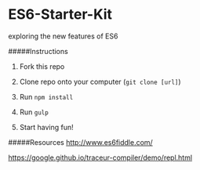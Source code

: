 # ES6-Starter-Kit
exploring the new features of ES6

#####Instructions

1) Fork this repo

2) Clone repo onto your computer (``git clone [url]``)

3) Run ``npm install``

4) Run ``gulp``

5) Start having fun!

#####Resources
http://www.es6fiddle.com/

https://google.github.io/traceur-compiler/demo/repl.html